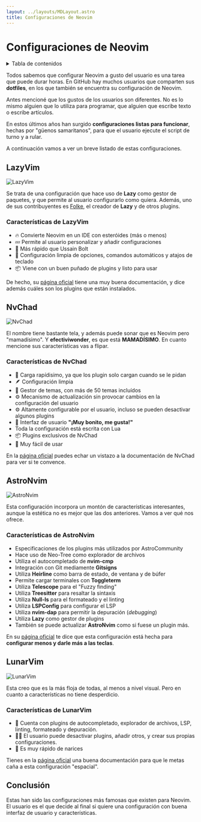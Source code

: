 ```yaml
---
layout: ../layouts/MDLayout.astro
title: Configuraciones de Neovim
---
```


# Configuraciones de Neovim

<details>
<summary>Tabla de contenidos</summary>

- [LazyVim](configuraciones-neovim/#lazyvim)
    - [Características de LazyVim](configuraciones-neovim/#características-de-lazyvim)
- [NvChad](configuraciones-neovim/#nvchad)
    - [Características de NvChad](configuraciones-neovim/#características-de-nvchad)
- [AstroNvim](configuraciones-neovim/#astronvim)
    - [Características de AstroNvim](configuraciones-neovim/#características-de-astronvim)
- [LunarVim](configuraciones-neovim/#lunarvim)
    - [Características de LunarVim](configuraciones-neovim/#características-de-lunarvim)
- [Conclusión](configuraciones-neovim/#conclusión)

</details>

Todos sabemos que configurar Neovim a gusto del usuario es una tarea que puede durar
horas. En GitHub hay muchos usuarios que comparten sus **dotfiles**, en los que
también se encuentra su configuración de Neovim.

Antes mencioné que los gustos de los usuarios son diferentes. No es lo mismo alguien
que lo utiliza para programar, que alguien que escribe texto o escribe artículos.

En estos últimos años han surgido **configuraciones listas para funcionar**, hechas
por "güenos samaritanos", para que el usuario ejecute el script de turno y a rular.

A continuación vamos a ver un breve listado de estas configuraciones.

## LazyVim

![LazyVim](https://user-images.githubusercontent.com/292349/213447056-92290767-ea16-430c-8727-ce994c93e9cc.png)

Se trata de una configuración que hace uso de **Lazy** como gestor de paquetes, y que
permite al usuario configurarlo como quiera. Además, uno de sus contribuyentes es [Folke](https://github.com/Folke), el creador
de **Lazy** y de otros plugins.

### Características de LazyVim

- 🔥 Convierte Neovim en un IDE con esteróides (más o menos)
- 💤 Permite al usuario personalizar y añadir configuraciones
- 🚀 Más rápido que Ussain Bolt
- 🧹 Configuración limpia de opciones, comandos automáticos y atajos de teclado
- 📦 Viene con un buen puñado de plugins y listo para usar

De hecho, su [página oficial](https://www.lazyvim.org) tiene una muy buena
documentación, y dice además cuáles son los plugins que están instalados.

## NvChad

![NvChad](https://nvchad.com/banner.webp)

El nombre tiene bastante tela, y además puede sonar que es Neovim pero "mamadísimo".
Y **efectiviwonder**, es que está **MAMADÍSIMO**. En cuanto mencione sus
características vas a flipar.

### Características de NvChad

- 🚀 Carga rapídisimo, ya que los plugin solo cargan cuando se le pidan
- 🪶 Configuración limpia
- 🎨 Gestor de temas, con más de 50 temas incluídos
- ⚙️ Mecanismo de actualización sin provocar cambios en la configuración del usuario
- ⚙️ Altamente configurable por el usuario, incluso se pueden desactivar algunos plugins
- 🦋 Interfaz de usuario **"¡Muy bonito, me gusta!"**
- Toda la configuración está escrita con Lua
- 📦 Plugins exclusivos de NvChad
- 🙂 Muy fácil de usar

En la [página oficial](https://nvchad.com) puedes echar un vistazo a la documentación de NvChad para ver si
te convence.

## AstroNvim

![AstroNvim](https://astronvim.com/_astro/astrodark.CdHFd1a7_eiWC4.webp)

Esta configuración incorpora un montón de características interesantes, aunque la
estética no es mejor que las dos anteriores. Vamos a ver qué nos ofrece.

### Características de AstroNvim

- Especificaciones de los plugins más utilizados por AstroCommunity
- Hace uso de Neo-Tree como explorador de archivos
- Utiliza el autocompletado de **nvim-cmp**
- Integración con Git mediamente **Gitsigns**
- Utiliza **Heirline** como barra de estado, de ventana y de búfer
- Permite cargar terminales con **Toggleterm**
- Utiliza **Telescope** para el "Fuzzy finding"
- Utiliza **Treesitter** para resaltar la sintaxis
- Utiliza **Null-ls** para el formateado y el linting
- Utiliza **LSPConfig** para configurar el LSP
- Utiliza **nvim-dap** para permitir la depuración (_debugging_)
- Utiliza **Lazy** como gestor de plugins
- También se puede actualizar **AstroNvim** como si fuese un plugin más.

En su [página oficial](https://astronvim.com) te dice que esta configuración está hecha para **configurar menos
y darle más a las teclas**.

## LunarVim

![LunarVim](https://user-images.githubusercontent.com/29136904/191624942-3d75ef87-35cf-434d-850e-3e7cd5ce2ad0.png)

Esta creo que es la más floja de todas, al menos a nivel visual. Pero en cuanto a
características no tiene desperdicio.

### Características de LunarVim

- 🔭 Cuenta con plugins de autocompletado, explorador de archivos, LSP, linting,
  formateado y depuración.
- 🧑‍🚀 El usuario puede desactivar plugins, añadir otros, y crear sus propias
  configuraciones.
- 🚀 Es muy rápido de narices

Tienes en la [página oficial](https://www.lunarvim.org) una buena documentación para que le metas caña a esta configuración "espacial".

## Conclusión

Estas han sido las configuraciones más famosas que existen para Neovim. El usuario es
el que decide al final si quiere una configuración con buena interfaz de usuario y características.
